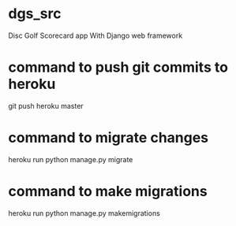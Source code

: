 # dgs_src

Disc Golf Scorecard app With Django web framework

# command to push git commits to heroku

git push heroku master

# command to migrate changes

heroku run python manage.py migrate

# command to make migrations

heroku run python manage.py makemigrations
